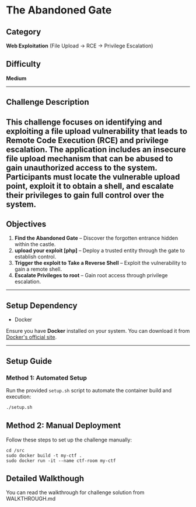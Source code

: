 # The Abandoned Gate

## Category
**Web Exploitation** (File Upload → RCE → Privilege Escalation)

## Difficulty
**Medium**

---

## Challenge Description
This challenge focuses on identifying and exploiting a file upload vulnerability that leads to Remote Code Execution (RCE) and privilege escalation. The application includes an insecure file upload mechanism that can be abused to gain unauthorized access to the system. Participants must locate the vulnerable upload point, exploit it to obtain a shell, and escalate their privileges to gain full control over the system.
---

## Objectives
1. **Find the Abandoned Gate** – Discover the forgotten entrance hidden within the castle.
2. **upload your exploit [php]** – Deploy a trusted entity through the gate to establish control.
3. **Trigger the exploit to Take a Reverse Shell** – Exploit the vulnerability to gain a remote shell.
4. **Escalate Privileges to root** – Gain root access through privilege escalation.

---

## Setup Dependency
- Docker

Ensure you have **Docker** installed on your system. You can download it from [Docker's official site](https://docs.docker.com/get-started/get-docker/).

---

## Setup Guide

### Method 1: Automated Setup
Run the provided `setup.sh` script to automate the container build and execution:
```sh
./setup.sh
```
## Method 2: Manual Deployment
Follow these steps to set up the challenge manually:
```
cd /src
sudo docker build -t my-ctf .
sudo docker run -it --name ctf-room my-ctf
```
## Detailed Walkthough 
You can read the walkthrough for challenge solution from WALKTHROUGH.md